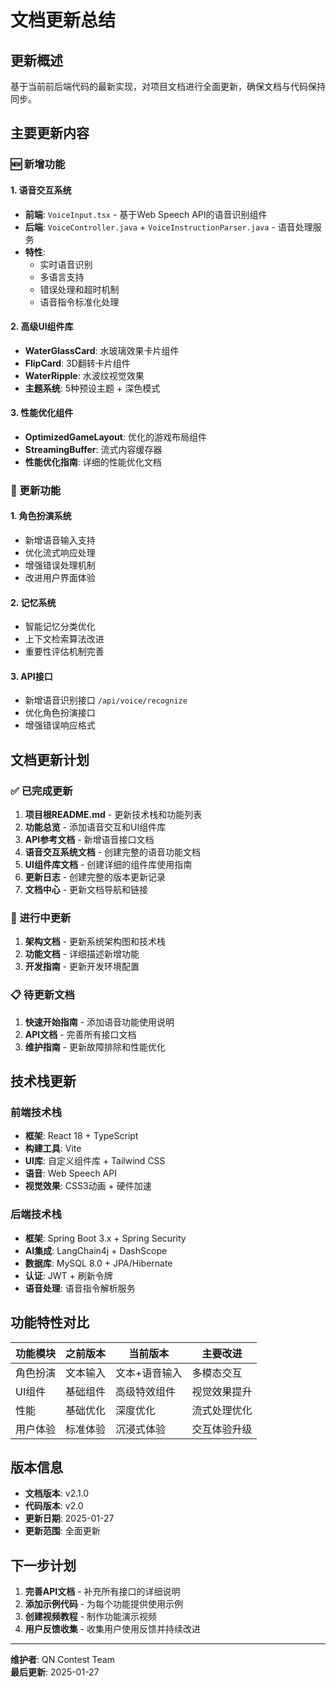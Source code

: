 # 文档更新总结

## 更新概述

基于当前前后端代码的最新实现，对项目文档进行全面更新，确保文档与代码保持同步。

## 主要更新内容

### 🆕 新增功能

#### 1. 语音交互系统
- **前端**: `VoiceInput.tsx` - 基于Web Speech API的语音识别组件
- **后端**: `VoiceController.java` + `VoiceInstructionParser.java` - 语音处理服务
- **特性**: 
  - 实时语音识别
  - 多语言支持
  - 错误处理和超时机制
  - 语音指令标准化处理

#### 2. 高级UI组件库
- **WaterGlassCard**: 水玻璃效果卡片组件
- **FlipCard**: 3D翻转卡片组件
- **WaterRipple**: 水波纹视觉效果
- **主题系统**: 5种预设主题 + 深色模式

#### 3. 性能优化组件
- **OptimizedGameLayout**: 优化的游戏布局组件
- **StreamingBuffer**: 流式内容缓存器
- **性能优化指南**: 详细的性能优化文档

### 🔄 更新功能

#### 1. 角色扮演系统
- 新增语音输入支持
- 优化流式响应处理
- 增强错误处理机制
- 改进用户界面体验

#### 2. 记忆系统
- 智能记忆分类优化
- 上下文检索算法改进
- 重要性评估机制完善

#### 3. API接口
- 新增语音识别接口 `/api/voice/recognize`
- 优化角色扮演接口
- 增强错误响应格式

## 文档更新计划

### ✅ 已完成更新

1. **项目根README.md** - 更新技术栈和功能列表
2. **功能总览** - 添加语音交互和UI组件库
3. **API参考文档** - 新增语音接口文档
4. **语音交互系统文档** - 创建完整的语音功能文档
5. **UI组件库文档** - 创建详细的组件库使用指南
6. **更新日志** - 创建完整的版本更新记录
7. **文档中心** - 更新文档导航和链接

### 🔄 进行中更新

1. **架构文档** - 更新系统架构图和技术栈
2. **功能文档** - 详细描述新增功能
3. **开发指南** - 更新开发环境配置

### 📋 待更新文档

1. **快速开始指南** - 添加语音功能使用说明
2. **API文档** - 完善所有接口文档
3. **维护指南** - 更新故障排除和性能优化

## 技术栈更新

### 前端技术栈
- **框架**: React 18 + TypeScript
- **构建工具**: Vite
- **UI库**: 自定义组件库 + Tailwind CSS
- **语音**: Web Speech API
- **视觉效果**: CSS3动画 + 硬件加速

### 后端技术栈
- **框架**: Spring Boot 3.x + Spring Security
- **AI集成**: LangChain4j + DashScope
- **数据库**: MySQL 8.0 + JPA/Hibernate
- **认证**: JWT + 刷新令牌
- **语音处理**: 语音指令解析服务

## 功能特性对比

| 功能模块 | 之前版本 | 当前版本 | 主要改进 |
|---------|---------|---------|---------|
| 角色扮演 | 文本输入 | 文本+语音输入 | 多模态交互 |
| UI组件 | 基础组件 | 高级特效组件 | 视觉效果提升 |
| 性能 | 基础优化 | 深度优化 | 流式处理优化 |
| 用户体验 | 标准体验 | 沉浸式体验 | 交互体验升级 |

## 版本信息

- **文档版本**: v2.1.0
- **代码版本**: v2.0
- **更新日期**: 2025-01-27
- **更新范围**: 全面更新

## 下一步计划

1. **完善API文档** - 补充所有接口的详细说明
2. **添加示例代码** - 为每个功能提供使用示例
3. **创建视频教程** - 制作功能演示视频
4. **用户反馈收集** - 收集用户使用反馈并持续改进

---

**维护者**: QN Contest Team  
**最后更新**: 2025-01-27
